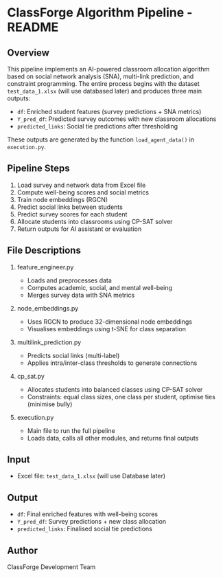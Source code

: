 
ClassForge Algorithm Pipeline - README
======================================

Overview
--------
This pipeline implements an AI-powered classroom allocation algorithm based on social network analysis (SNA), multi-link prediction, and constraint programming. The entire process begins with the dataset `test_data_1.xlsx` (will use databased later) and produces three main outputs:

- `df`: Enriched student features (survey predictions + SNA metrics)
- `Y_pred_df`: Predicted survey outcomes with new classroom allocations
- `predicted_links`: Social tie predictions after thresholding

These outputs are generated by the function `load_agent_data()` in `execution.py`.

Pipeline Steps
--------------
1. Load survey and network data from Excel file
2. Compute well-being scores and social metrics
3. Train node embeddings (RGCN)
4. Predict social links between students
5. Predict survey scores for each student
6. Allocate students into classrooms using CP-SAT solver
7. Return outputs for AI assistant or evaluation

File Descriptions
-----------------

1. feature_engineer.py
   - Loads and preprocesses data
   - Computes academic, social, and mental well-being
   - Merges survey data with SNA metrics

2. node_embeddings.py
   - Uses RGCN to produce 32-dimensional node embeddings
   - Visualises embeddings using t-SNE for class separation

3. multilink_prediction.py
   - Predicts social links (multi-label)
   - Applies intra/inter-class thresholds to generate connections

4. cp_sat.py
   - Allocates students into balanced classes using CP-SAT solver
   - Constraints: equal class sizes, one class per student, optimise ties (minimise bully)

5. execution.py
   - Main file to run the full pipeline
   - Loads data, calls all other modules, and returns final outputs

Input
-----
- Excel file: `test_data_1.xlsx` (will use Database later)

Output
------
- `df`: Final enriched features with well-being scores
- `Y_pred_df`: Survey predictions + new class allocation
- `predicted_links`: Finalised social tie predictions

Author
------
ClassForge Development Team
